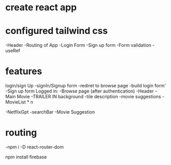 # create react app
# configured tailwind css
-Header
-Routing of App
-Login Form
-Sign up form
-Form validation 
-useRef

# features
login/sign Up
    -signIn/Signup form
    -rediret to browse page
-build login form'
-Sign up form
Logged in:
-Browse page (after authentication)
    -Header
    -Main Movie 
        -TRAILER IN background
        -tile description
        -movie suggestions
            -MovieList * n

-NetflixGpt
    -searchBar
    -Movie Suggestion

# routing 

-npm i -D react-router-dom
    

npm install firebase